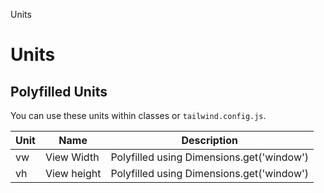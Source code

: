 Units

# Units

## Polyfilled Units

You can use these units within classes or `tailwind.config.js`.

| Unit | Name        | Description                               |
| ---- | ----------- | ----------------------------------------- |
| vw   | View Width  | Polyfilled using Dimensions.get('window') |
| vh   | View height | Polyfilled using Dimensions.get('window') |
